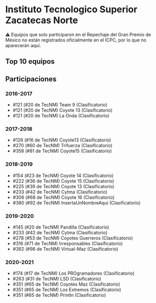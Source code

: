 # Instituto Tecnologico Superior Zacatecas Norte

:warning: Equipos que solo participaron en el Repechaje del Gran Premio de México no están registrados oficialmente en el ICPC, por lo que no aparecerán aquí.

## Top 10 equipos


## Participaciones

### 2016-2017

- #121 (#20 de TecNM) Team 9 (Clasificatorio)
- #121 (#20 de TecNM) Coyote 13 (Clasificatorio)
- #121 (#20 de TecNM) La Onda (Clasificatorio)

### 2017-2018

- #126 (#16 de TecNM) Coyote13 (Clasificatorio)
- #270 (#60 de TecNM) Trifuerza (Clasificatorio)
- #358 (#81 de TecNM) Coyote15 (Clasificatorio)

### 2018-2019

- #154 (#23 de TecNM) Coyote 14 (Clasificatorio)
- #222 (#36 de TecNM) Coyote 15 (Clasificatorio)
- #225 (#39 de TecNM) Coyote 13 (Clasificatorio)
- #233 (#42 de TecNM) Cytma (Clasificatorio)
- #306 (#68 de TecNM) Coyote 16 (Clasificatorio)
- #380 (#92 de TecNM) InsertaUnNombreAqui (Clasificatorio)

### 2019-2020

- #145 (#20 de TecNM) Pandilla (Clasificatorio)
- #233 (#42 de TecNM) Cytma (Clasificatorio)
- #278 (#53 de TecNM) Coyotes Guerreros (Clasificatorio)
- #316 (#71 de TecNM) Irresponsables (Clasificatorio)
- #382 (#98 de TecNM) Virtual-Maz (Clasificatorio)

### 2020-2021

- #174 (#17 de TecNM) Los PROgramadores (Clasificatorio)
- #263 (#31 de TecNM) LSD (Clasificatorio)
- #351 (#65 de TecNM) Coyotes Maz (Clasificatorio)
- #351 (#65 de TecNM) Los Extremos (Clasificatorio)
- #351 (#65 de TecNM) Println (Clasificatorio)



